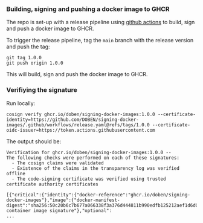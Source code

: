 ### Building, signing and pushing a docker image to GHCR

The repo is set-up with a release pipeline using [github actions](https://github.blog/security/supply-chain-security/safeguard-container-signing-capability-actions/) to build, sign and push a docker image to GHCR.

To trigger the release pipeline, tag the `main` branch with the release version and push the tag:

```
git tag 1.0.0
git push origin 1.0.0
```

This will build, sign and push the docker image to GHCR.

### Verifiying the signature

Run locally:

```
cosign verify ghcr.io/doben/signing-docker-images:1.0.0 --certificate-identity=https://github.com/DOBEN/signing-docker-images/.github/workflows/release.yaml@refs/tags/1.0.0 --certificate-oidc-issuer=https://token.actions.githubusercontent.com
```

The output should be:
```
Verification for ghcr.io/doben/signing-docker-images:1.0.0 --
The following checks were performed on each of these signatures:
  - The cosign claims were validated
  - Existence of the claims in the transparency log was verified offline
  - The code-signing certificate was verified using trusted certificate authority certificates

[{"critical":{"identity":{"docker-reference":"ghcr.io/doben/signing-docker-images"},"image":{"docker-manifest-digest":"sha256:50c20b6c7b677a066338f3a376d444811b990edfb125212aef1d6d0c6a5e7d8b"},"type":"cosign container image signature"},"optional":
...
```